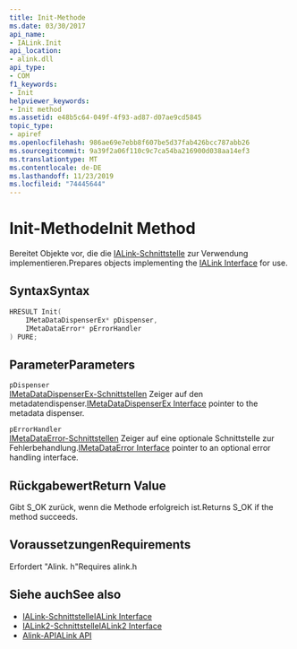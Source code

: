 ```yaml
---
title: Init-Methode
ms.date: 03/30/2017
api_name:
- IALink.Init
api_location:
- alink.dll
api_type:
- COM
f1_keywords:
- Init
helpviewer_keywords:
- Init method
ms.assetid: e48b5c64-049f-4f93-ad87-d07ae9cd5845
topic_type:
- apiref
ms.openlocfilehash: 986ae69e7ebb8f607be5d37fab426bcc787abb26
ms.sourcegitcommit: 9a39f2a06f110c9c7ca54ba216900d038aa14ef3
ms.translationtype: MT
ms.contentlocale: de-DE
ms.lasthandoff: 11/23/2019
ms.locfileid: "74445644"
---
```

# <a name="init-method"></a><span data-ttu-id="73f4a-102">Init-Methode</span><span class="sxs-lookup"><span data-stu-id="73f4a-102">Init Method</span></span>
<span data-ttu-id="73f4a-103">Bereitet Objekte vor, die die [IALink-Schnittstelle](ialink-interface.md) zur Verwendung implementieren.</span><span class="sxs-lookup"><span data-stu-id="73f4a-103">Prepares objects implementing the [IALink Interface](ialink-interface.md) for use.</span></span>  
  
## <a name="syntax"></a><span data-ttu-id="73f4a-104">Syntax</span><span class="sxs-lookup"><span data-stu-id="73f4a-104">Syntax</span></span>  
  
```cpp  
HRESULT Init(  
    IMetaDataDispenserEx* pDispenser,  
    IMetaDataError* pErrorHandler  
) PURE;  
```  
  
## <a name="parameters"></a><span data-ttu-id="73f4a-105">Parameter</span><span class="sxs-lookup"><span data-stu-id="73f4a-105">Parameters</span></span>  
 `pDispenser`  
 <span data-ttu-id="73f4a-106">[IMetaDataDispenserEx-Schnittstellen](../metadata/imetadatadispenserex-interface.md) Zeiger auf den metadatendispenser.</span><span class="sxs-lookup"><span data-stu-id="73f4a-106">[IMetaDataDispenserEx Interface](../metadata/imetadatadispenserex-interface.md) pointer to the metadata dispenser.</span></span>  
  
 `pErrorHandler`  
 <span data-ttu-id="73f4a-107">[IMetaDataError-Schnittstellen](../metadata/imetadataerror-interface.md) Zeiger auf eine optionale Schnittstelle zur Fehlerbehandlung.</span><span class="sxs-lookup"><span data-stu-id="73f4a-107">[IMetaDataError Interface](../metadata/imetadataerror-interface.md) pointer to an optional error handling interface.</span></span>  
  
## <a name="return-value"></a><span data-ttu-id="73f4a-108">Rückgabewert</span><span class="sxs-lookup"><span data-stu-id="73f4a-108">Return Value</span></span>  
 <span data-ttu-id="73f4a-109">Gibt S_OK zurück, wenn die Methode erfolgreich ist.</span><span class="sxs-lookup"><span data-stu-id="73f4a-109">Returns S_OK if the method succeeds.</span></span>  
  
## <a name="requirements"></a><span data-ttu-id="73f4a-110">Voraussetzungen</span><span class="sxs-lookup"><span data-stu-id="73f4a-110">Requirements</span></span>  
 <span data-ttu-id="73f4a-111">Erfordert "Alink. h"</span><span class="sxs-lookup"><span data-stu-id="73f4a-111">Requires alink.h</span></span>  
  
## <a name="see-also"></a><span data-ttu-id="73f4a-112">Siehe auch</span><span class="sxs-lookup"><span data-stu-id="73f4a-112">See also</span></span>

- [<span data-ttu-id="73f4a-113">IALink-Schnittstelle</span><span class="sxs-lookup"><span data-stu-id="73f4a-113">IALink Interface</span></span>](ialink-interface.md)
- [<span data-ttu-id="73f4a-114">IALink2-Schnittstelle</span><span class="sxs-lookup"><span data-stu-id="73f4a-114">IALink2 Interface</span></span>](ialink2-interface.md)
- [<span data-ttu-id="73f4a-115">Alink-API</span><span class="sxs-lookup"><span data-stu-id="73f4a-115">ALink API</span></span>](index.md)
